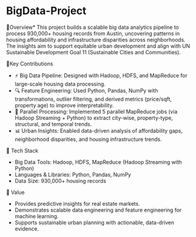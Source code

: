 # BigData-Project
🔹Overview*
 This project builds a scalable big data analytics pipeline to process 930,000+ housing records from Austin, uncovering patterns in housing affordability and infrastructure disparities across neighborhoods. The insights aim to support equitable urban development and align with UN Sustainable Development Goal 11 (Sustainable Cities and Communities). 

🔹Key Contributions
* ⚡ Big Data Pipeline: Designed with Hadoop, HDFS, and MapReduce for large-scale housing data processing.
* 🔍 Feature Engineering: Used Python, Pandas, NumPy with transformations, outlier filtering, and derived metrics (price/sqft, property age) to improve interpretability.
* 🔄 Parallel Processing: Implemented 5 parallel MapReduce jobs (via Hadoop Streaming + Python) to extract city-wise, property-type, structural, and temporal trends.
* 📊 Urban Insights: Enabled data-driven analysis of affordability gaps, neighborhood disparities, and housing infrastructure trends.

🔹 Tech Stack
* Big Data Tools: Hadoop, HDFS, MapReduce (Hadoop Streaming with Python)
* Languages & Libraries: Python, Pandas, NumPy
* Data Size: 930,000+ housing records

🔹 Value
* Provides predictive insights for real estate markets.
* Demonstrates scalable data engineering and feature engineering for machine learning.
* Supports sustainable urban planning with actionable, data-driven evidence.
